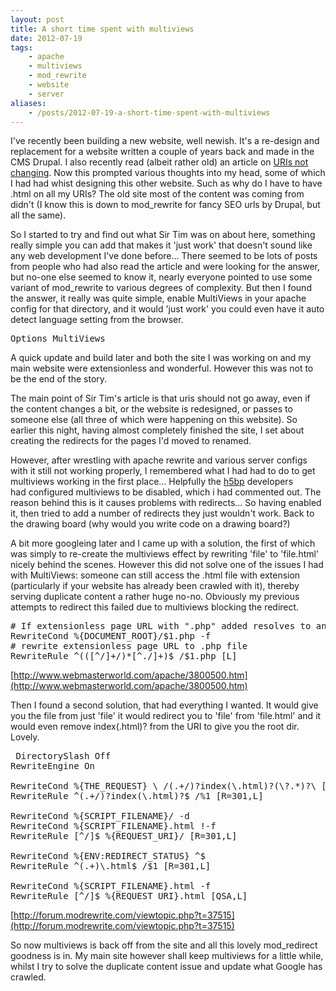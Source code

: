 ```yaml
---
layout: post
title: A short time spent with multiviews
date: 2012-07-19
tags:
    - apache
    - multiviews
    - mod_rewrite
    - website
    - server
aliases:
    - /posts/2012-07-19-a-short-time-spent-with-multiviews
---
```


I've recently been building a new website, well newish. It's a re-design and replacement for a website written a couple of years back and made in the CMS Drupal. I also recently read (albeit rather old) an article on [URIs not changing](http://www.w3.org/Provider/Style/URI "Cool URIs don't change"). Now this prompted various thoughts into my head, some of which I had had whist designing this other website. Such as why do I have to have .html on all my URIs? The old site most of the content was coming from didn't (I know this is down to mod_rewrite for fancy SEO urls by Drupal, but all the same).

So I started to try and find out what Sir Tim was on about here, something really simple you can add that makes it 'just work' that doesn't sound like any web development I've done before... There seemed to be lots of posts from people who had also read the article and were looking for the answer, but no-one else seemed to know it, nearly everyone pointed to use some variant of mod_rewrite to various degrees of complexity. But then I found the answer, it really was quite simple, enable MultiViews in your apache config for that directory, and it would 'just work' you could even have it auto detect language setting from the browser.

<pre class="brush: plain; gutter: false">Options MultiViews</pre>

A quick update and build later and both the site I was working on and my main website were extensionless and wonderful. However this was not to be the end of the story.
<!--more-->
The main point of Sir Tim's article is that uris should not go away, even if the content changes a bit, or the website is redesigned, or passes to someone else (all three of which were happening on this website). So earlier this night, having almost completely finished the site, I set about creating the redirects for the pages I'd moved to renamed.

However, after wrestling with apache rewrite and various server configs with it still not working properly, I remembered what I had had to do to get multiviews working in the first place... Helpfully the [h5bp](https://html5boilerplate.com/ "HTML5 BoilerPlate") developers had configured multiviews to be disabled, which i had commented out. The reason behind this is it causes problems with redirects... So having enabled it, then tried to add a number of redirects they just wouldn't work. Back to the drawing board (why would you write code on a drawing board?)

A bit more googleing later and I came up with a solution, the first of which was simply to re-create the multiviews effect by rewriting 'file' to 'file.html' nicely behind the scenes. However this did not solve one of the issues I had with MultiViews: someone can still access the .html file with extension (particularly if your website has already been crawled with it), thereby serving duplicate content a rather huge no-no. Obviously my previous attempts to redirect this failed due to multiviews blocking the redirect.

<pre class="brush: plain"># If extensionless page URL with ".php" added resolves to an existing file
RewriteCond %{DOCUMENT_ROOT}/$1.php -f
# rewrite extensionless page URL to .php file
RewriteRule ^(([^/]+/)*[^./]+)$ /$1.php [L]</pre>

[http://www.webmasterworld.com/apache/3800500.htm](http://www.webmasterworld.com/apache/3800500.htm)

Then I found a second solution, that had everything I wanted. It would give you the file from just 'file' it would redirect you to 'file' from 'file.html' and it would even remove index(.html)? from the URI to give you the root dir. Lovely.

<pre class="brush: plain"><IfModule mod_rewrite.c> DirectorySlash Off
RewriteEngine On

RewriteCond %{THE_REQUEST} \ /(.+/)?index(\.html)?(\?.*)?\ [NC]
RewriteRule ^(.+/)?index(\.html)?$ /%1 [R=301,L]

RewriteCond %{SCRIPT_FILENAME}/ -d
RewriteCond %{SCRIPT_FILENAME}.html !-f
RewriteRule [^/]$ %{REQUEST_URI}/ [R=301,L]

RewriteCond %{ENV:REDIRECT_STATUS} ^$
RewriteRule ^(.+)\.html$ /$1 [R=301,L]

RewriteCond %{SCRIPT_FILENAME}.html -f
RewriteRule [^/]$ %{REQUEST_URI}.html [QSA,L]
</IfModule></pre>

[http://forum.modrewrite.com/viewtopic.php?t=37515](http://forum.modrewrite.com/viewtopic.php?t=37515)

So now multiviews is back off from the site and all this lovely mod_redirect goodness is in. My main site however shall keep multiviews for a little while, whilst I try to solve the duplicate content issue and update what Google has crawled.

